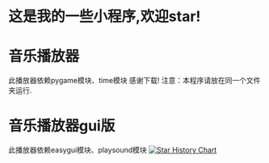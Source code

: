 # 这是我的一些小程序,欢迎star!
# 音乐播放器
此播放器依赖pygame模块、time模块
感谢下载!
注意：本程序请放在同一个文件夹运行.
# 音乐播放器gui版
此播放器依赖easygui模块、playsound模块
[![Star History Chart](https://api.star-history.com/svg?repos=zxrpn/Miscellaneous-boxes&type=Date)](https://star-history.com/#bytebase/star-history&Date)
